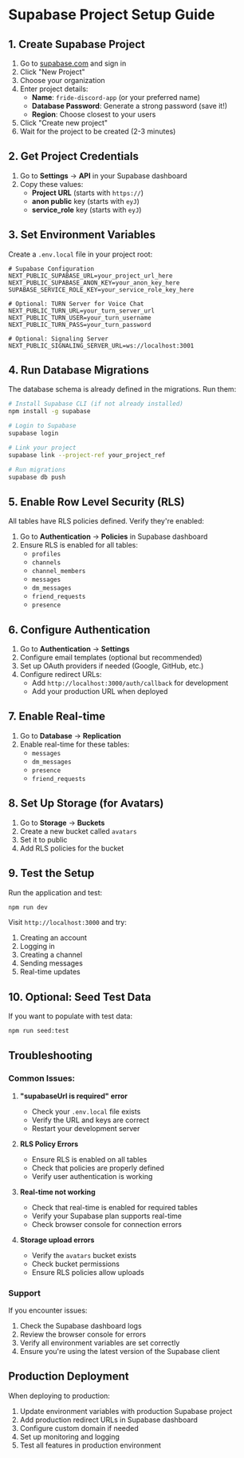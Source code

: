 # Supabase Project Setup Guide

## 1. Create Supabase Project

1. Go to [supabase.com](https://supabase.com) and sign in
2. Click "New Project"
3. Choose your organization
4. Enter project details:
   - **Name**: `fride-discord-app` (or your preferred name)
   - **Database Password**: Generate a strong password (save it!)
   - **Region**: Choose closest to your users
5. Click "Create new project"
6. Wait for the project to be created (2-3 minutes)

## 2. Get Project Credentials

1. Go to **Settings** → **API** in your Supabase dashboard
2. Copy these values:
   - **Project URL** (starts with `https://`)
   - **anon public** key (starts with `eyJ`)
   - **service_role** key (starts with `eyJ`)

## 3. Set Environment Variables

Create a `.env.local` file in your project root:

```env
# Supabase Configuration
NEXT_PUBLIC_SUPABASE_URL=your_project_url_here
NEXT_PUBLIC_SUPABASE_ANON_KEY=your_anon_key_here
SUPABASE_SERVICE_ROLE_KEY=your_service_role_key_here

# Optional: TURN Server for Voice Chat
NEXT_PUBLIC_TURN_URL=your_turn_server_url
NEXT_PUBLIC_TURN_USER=your_turn_username
NEXT_PUBLIC_TURN_PASS=your_turn_password

# Optional: Signaling Server
NEXT_PUBLIC_SIGNALING_SERVER_URL=ws://localhost:3001
```

## 4. Run Database Migrations

The database schema is already defined in the migrations. Run them:

```bash
# Install Supabase CLI (if not already installed)
npm install -g supabase

# Login to Supabase
supabase login

# Link your project
supabase link --project-ref your_project_ref

# Run migrations
supabase db push
```

## 5. Enable Row Level Security (RLS)

All tables have RLS policies defined. Verify they're enabled:

1. Go to **Authentication** → **Policies** in Supabase dashboard
2. Ensure RLS is enabled for all tables:
   - `profiles`
   - `channels`
   - `channel_members`
   - `messages`
   - `dm_messages`
   - `friend_requests`
   - `presence`

## 6. Configure Authentication

1. Go to **Authentication** → **Settings**
2. Configure email templates (optional but recommended)
3. Set up OAuth providers if needed (Google, GitHub, etc.)
4. Configure redirect URLs:
   - Add `http://localhost:3000/auth/callback` for development
   - Add your production URL when deployed

## 7. Enable Real-time

1. Go to **Database** → **Replication**
2. Enable real-time for these tables:
   - `messages`
   - `dm_messages`
   - `presence`
   - `friend_requests`

## 8. Set Up Storage (for Avatars)

1. Go to **Storage** → **Buckets**
2. Create a new bucket called `avatars`
3. Set it to public
4. Add RLS policies for the bucket

## 9. Test the Setup

Run the application and test:

```bash
npm run dev
```

Visit `http://localhost:3000` and try:
1. Creating an account
2. Logging in
3. Creating a channel
4. Sending messages
5. Real-time updates

## 10. Optional: Seed Test Data

If you want to populate with test data:

```bash
npm run seed:test
```

## Troubleshooting

### Common Issues:

1. **"supabaseUrl is required" error**
   - Check your `.env.local` file exists
   - Verify the URL and keys are correct
   - Restart your development server

2. **RLS Policy Errors**
   - Ensure RLS is enabled on all tables
   - Check that policies are properly defined
   - Verify user authentication is working

3. **Real-time not working**
   - Check that real-time is enabled for required tables
   - Verify your Supabase plan supports real-time
   - Check browser console for connection errors

4. **Storage upload errors**
   - Verify the `avatars` bucket exists
   - Check bucket permissions
   - Ensure RLS policies allow uploads

### Support

If you encounter issues:
1. Check the Supabase dashboard logs
2. Review the browser console for errors
3. Verify all environment variables are set correctly
4. Ensure you're using the latest version of the Supabase client

## Production Deployment

When deploying to production:

1. Update environment variables with production Supabase project
2. Add production redirect URLs in Supabase dashboard
3. Configure custom domain if needed
4. Set up monitoring and logging
5. Test all features in production environment
